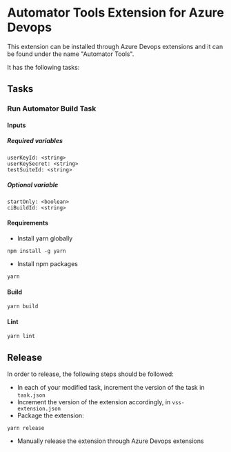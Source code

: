# Automator Tools Extension for Azure Devops

This extension can be installed through Azure Devops extensions and it can be found under the name "Automator Tools".

It has the following tasks:

## Tasks

### Run Automator Build Task

#### Inputs

##### Required variables

```
userKeyId: <string>
userKeySecret: <string>
testSuiteId: <string>
```

##### Optional variable

```
startOnly: <boolean>
ciBuildId: <string>
```

#### Requirements

- Install yarn globally

```
npm install -g yarn
```

- Install npm packages

```
yarn
```

#### Build

```
yarn build
```

#### Lint

```
yarn lint
```

## Release

In order to release, the following steps should be followed:

- In each of your modified task, increment the version of the task in `task.json`
- Increment the version of the extension accordingly, in `vss-extension.json`
- Package the extension:
```
yarn release
```
- Manually release the extension through Azure Devops extensions
